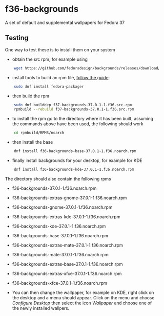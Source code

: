 # f36-backgrounds
A set of default and supplemental wallpapers for Fedora 37

## Testing

One way to test these is to install them on your system
* obtain the src rpm, for example using
```bash
    wget https://github.com/fedoradesign/backgrounds/releases/download/v37.0.1/f37-backgrounds-36.0.1-1.f36.src.rpm
```
* install tools to build an rpm file, [follow the guide](https://fedoramagazine.org/how-rpm-packages-are-made-the-source-rpm/):
```bash
    sudo dnf install fedora-packager
```    
* then build the rpm
```bash
    sudo dnf builddep f37-backgrounds-37.0.1-1.f36.src.rpm
    rpmbuild --rebuild f37-backgrounds-37.0.1-1.f36.src.rpm
```
* to install the rpm go to the directory where it has been built, assuming the commands above have been used, the following should work
```bash
    cd rpmbuild/RPMS/noarch
```
* then install the base
```bash    
    dnf install f36-backgrounds-base-37.0.1-1.f36.noarch.rpm
```
* finally install backgrounds for your desktop, for example for KDE 
```bash
    dnf install f36-backgrounds-kde-37.0.1-1.f36.noarch.rpm
```

The directory should also contain the following rpms

   * f36-backgrounds-37.0.1-1.f36.noarch.rpm              
   * f36-backgrounds-extras-gnome-37.0.1-1.f36.noarch.rpm  
   * f36-backgrounds-gnome-37.0.1-1.f36.noarch.rpm
   * f36-backgrounds-extras-kde-37.0.1-1.f36.noarch.rpm    
   * f36-backgrounds-kde-37.0.1-1.f36.noarch.rpm
   * f36-backgrounds-base-37.0.1-1.f36.noarch.rpm         
   * f36-backgrounds-extras-mate-37.0.1-1.f36.noarch.rpm   
   * f36-backgrounds-mate-37.0.1-1.f36.noarch.rpm
   * f36-backgrounds-extras-base-37.0.1-1.f36.noarch.rpm  
   * f36-backgrounds-extras-xfce-37.0.1-1.f36.noarch.rpm   
   * f36-backgrounds-xfce-37.0.1-1.f36.noarch.rpm

* You can then change the wallpaper, for example on KDE, right click on the desktop and a menu should appear. Click on the menu and choose *Configure Desktop* then select the icon *Wallpaper* and choose one of the newly installed wallpers.
   
